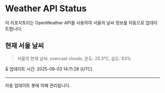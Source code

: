 
# Weather API Status

이 리포지토리는 OpenWeather API를 사용하여 서울의 날씨 정보를 자동으로 업데이트합니다.

## 현재 서울 날씨
> 서울의 현재 날씨: overcast clouds, 온도: 25.3°C, 습도: 83%

⏳ 업데이트 시간: 2025-09-03 14:11:28 (UTC)

---
자동 업데이트 봇에 의해 관리됩니다.
